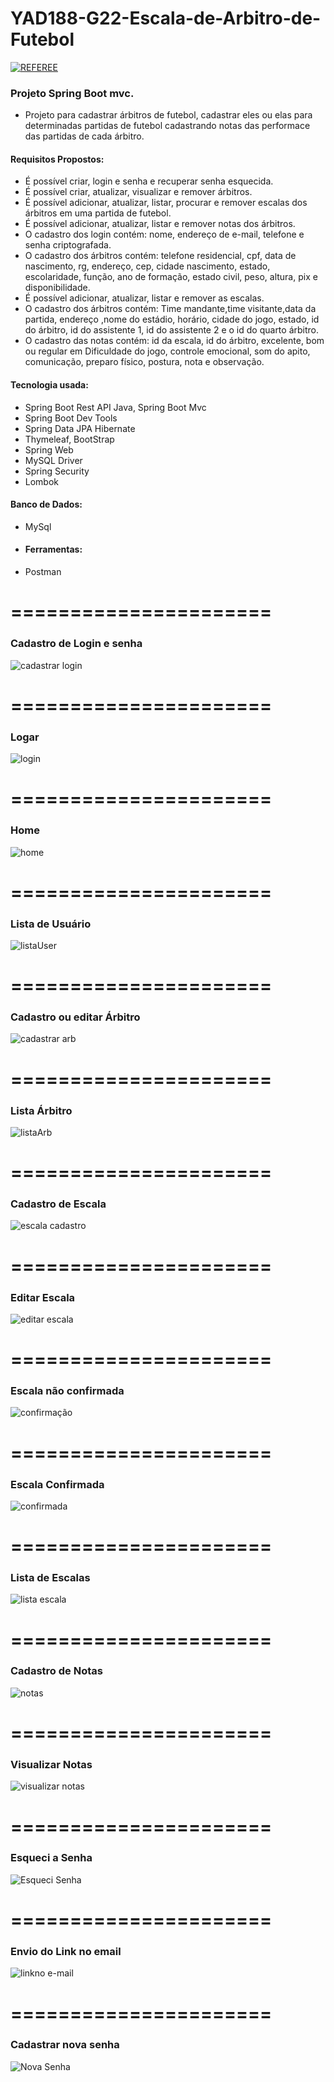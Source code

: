 # YAD188-G22-Escala-de-Arbitro-de-Futebol

[![REFEREE](https://img.shields.io/aur/license/r?label=referee&logo=r&style=flat-square)](https://github.com/RicardoCruz78/YAD188-G22-Escala-de-Arbitro-de-Futebol/blob/main/LICENSE)
### Projeto Spring Boot mvc.
- Projeto para cadastrar árbitros de futebol, cadastrar eles ou elas para determinadas partidas de futebol cadastrando notas das performace das partidas de cada árbitro.
#### Requisitos Propostos:
- É possível criar, login e senha e recuperar senha esquecida.
- É possível criar, atualizar, visualizar e remover árbitros.
- É possível adicionar, atualizar, listar, procurar e remover escalas dos árbitros em uma partida de futebol.
- É possível adicionar, atualizar, listar e remover notas dos árbitros.
- O cadastro dos login contém: nome, endereço de e-mail, telefone e senha criptografada.
- O cadastro dos árbitros contém: telefone residencial, cpf, data de nascimento, rg, endereço, cep, cidade nascimento, estado, escolaridade, função, ano de formação, estado civil, peso, altura, pix e disponibilidade.
- É possível adicionar, atualizar, listar e remover as escalas.
- O cadastro dos árbitros contém: Time mandante,time visitante,data da partida, endereço ,nome do estádio, horário, cidade do jogo, estado, id do árbitro, id do assistente 1, id do assistente 2 e o id do quarto árbitro.
- O cadastro das notas contém: id da escala, id do árbitro, excelente, bom ou regular em Dificuldade do jogo, controle emocional, som do apito, comunicação, preparo físico, postura, nota e observação.
#### Tecnologia usada:
- Spring Boot Rest API Java, Spring Boot Mvc
- Spring Boot Dev Tools
- Spring Data JPA Hibernate
- Thymeleaf, BootStrap
- Spring Web
- MySQL Driver
- Spring Security
- Lombok
#### Banco de Dados:
- MySql 
- #### Ferramentas:
- Postman
# ======================
### Cadastro de Login e senha
![cadastrar login](https://github.com/RicardoCruz78/YAD188-G22-Escala-de-Arbitro-de-Futebol/blob/main/src/main/resources/static/img/cadastroLogin.jpg)
# ======================
### Logar
![login ](https://github.com/RicardoCruz78/YAD188-G22-Escala-de-Arbitro-de-Futebol/blob/main/src/main/resources/static/img/login.jpg)
# ======================
### Home
![home ](https://github.com/RicardoCruz78/YAD188-G22-Escala-de-Arbitro-de-Futebol/blob/main/src/main/resources/static/img/menu.jpg)
# ======================
### Lista de Usuário
![listaUser ](https://github.com/RicardoCruz78/YAD188-G22-Escala-de-Arbitro-de-Futebol/blob/main/src/main/resources/static/img/listaUser.jpeg)

# ======================
### Cadastro ou editar Árbitro
![cadastrar arb ](https://github.com/RicardoCruz78/YAD188-G22-Escala-de-Arbitro-de-Futebol/blob/main/src/main/resources/static/img/cadastrandoArb.jpeg)
# ======================
### Lista Árbitro
![listaArb ](https://github.com/RicardoCruz78/YAD188-G22-Escala-de-Arbitro-de-Futebol/blob/main/src/main/resources/static/img/listaArbitro.jpeg)

# ======================
### Cadastro de Escala
![escala cadastro](https://github.com/RicardoCruz78/YAD188-G22-Escala-de-Arbitro-de-Futebol/blob/main/src/main/resources/static/img/cadastrarEscala.jpeg)
# ======================
### Editar Escala
![editar escala ](https://github.com/RicardoCruz78/YAD188-G22-Escala-de-Arbitro-de-Futebol/blob/main/src/main/resources/static/img/confirmarEscala.jpeg)
# ======================
### Escala não confirmada
![confirmação](https://github.com/RicardoCruz78/YAD188-G22-Escala-de-Arbitro-de-Futebol/blob/main/src/main/resources/static/img/confirma%C3%A7%C3%A3o.jpeg)
# ======================
### Escala Confirmada
![confirmada](https://github.com/RicardoCruz78/YAD188-G22-Escala-de-Arbitro-de-Futebol/blob/main/src/main/resources/static/img/escalaConfirmada.jpeg)
# ======================
### Lista de Escalas
![lista escala](https://github.com/RicardoCruz78/YAD188-G22-Escala-de-Arbitro-de-Futebol/blob/main/src/main/resources/static/img/listaEscalaAdm.jpeg)
# ======================
### Cadastro de Notas
![notas ](https://github.com/RicardoCruz78/YAD188-G22-Escala-de-Arbitro-de-Futebol/blob/main/src/main/resources/static/img/cadastrarNota.jpeg)
# ======================
### Visualizar Notas
![visualizar notas](https://github.com/RicardoCruz78/YAD188-G22-Escala-de-Arbitro-de-Futebol/blob/main/src/main/resources/static/img/visualizarNota.jpeg)
# ======================
### Esqueci a Senha
![Esqueci Senha](https://github.com/RicardoCruz78/YAD188-G22-Escala-de-Arbitro-de-Futebol/blob/main/src/main/resources/static/img/esqueceuSenha.jpeg)

# ======================
### Envio do Link no email
![linkno e-mail](https://github.com/RicardoCruz78/YAD188-G22-Escala-de-Arbitro-de-Futebol/blob/main/src/main/resources/static/img/email.jpeg)


# ======================
### Cadastrar nova senha
![Nova Senha](https://github.com/RicardoCruz78/YAD188-G22-Escala-de-Arbitro-de-Futebol/blob/main/src/main/resources/static/img/novaSenha.jpeg)
